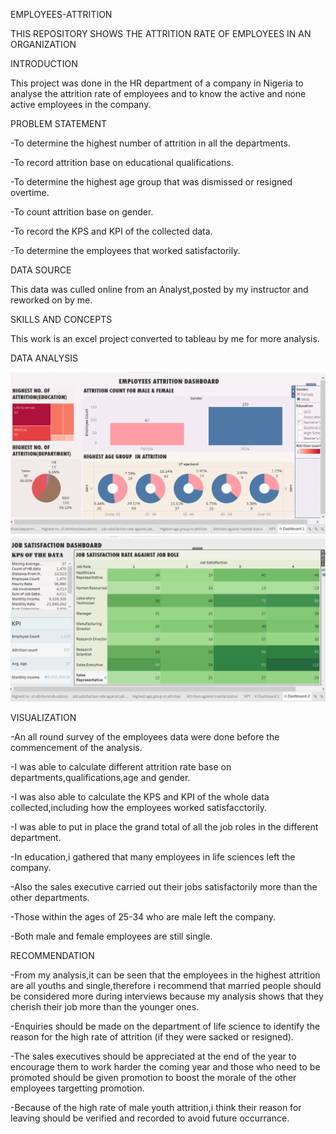 EMPLOYEES-ATTRITION

THIS REPOSITORY SHOWS THE ATTRITION RATE OF EMPLOYEES  IN AN ORGANIZATION

INTRODUCTION

This project was done in the HR department of a company in Nigeria to analyse the attrition rate of employees and to know the active and none active employees in the company.

PROBLEM STATEMENT

-To determine the highest  number of attrition in all the departments.

-To record attrition base on educational qualifications.

-To determine the highest age group that was dismissed or resigned overtime.

-To count attrition base on gender.

-To record the KPS and KPI of the collected data.

-To  determine the employees that worked satisfactorily.

DATA SOURCE

This data was culled online from an Analyst,posted by my instructor and reworked on by me.

SKILLS AND CONCEPTS

This work is an excel project converted to tableau by me for more analysis.

DATA ANALYSIS

![image](https://github.com/chymab/EMPLOYEES-ATTRITION/blob/main/ATTRITIONDASHBOARD.png) 
![image](https://github.com/chymab/EMPLOYEES-ATTRITION/blob/main/JOBSATISFACTIONRATE.png) 


VISUALIZATION

-An all round survey of the employees data were done before the commencement of the analysis.

-I was able to calculate different attrition rate base on departments,qualifications,age and gender.

-I was also able to calculate the KPS and KPI of the whole data collected,including how the employees worked satisfacctorily.

-I was able to put in place the grand total of all the job roles in the different department.

-In education,i gathered that many employees in life sciences left the company.

-Also the sales executive carried out their jobs satisfactorily more than the other departments.

-Those within the ages of 25-34 who are male left the company.

-Both male and female employees are still single.

RECOMMENDATION

-From my analysis,it can be seen that the employees in the highest attrition are all youths and single,therefore i recommend that married people should be considered more during interviews because my analysis shows that they cherish their job more than the younger ones.

-Enquiries should be made on the department of life science to identify the reason for the high rate of attrition (if they were sacked or resigned).

-The sales executives should be appreciated at the end of the year to encourage them to work harder the coming year and those who need to be promoted should be given promotion to boost the morale of the other employees targetting promotion.

-Because of the high rate of male youth attrition,i think their reason for leaving should be verified and recorded to avoid future occurrance.

